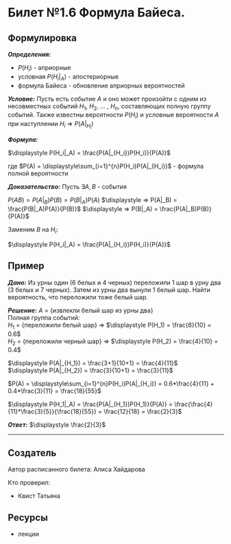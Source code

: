 # Билет №1.6 Формула Байеса.

## Формулировка

***Определения:***
- $P(H_i)$ - априорные  
- условная $P(H_i|_A)$ - апостериорные  
- формула Байеса - обновление априорных вероятностей

***Условие:*** Пусть есть событие $A$ и оно может произойти с одним из несовместных событий $H_1$, $H_2$, $...$ , $H_n$, составляющих полную группу событий. Также известны вероятности $P(H_i)$ и условные вероятности $A$ при наступлении $H_i$ => $P(A|_{H_i})$

***Формула:*** 

$\displaystyle P(H_i|_A) = \frac{P(A|_{H_i})P(H_i)}{P(A)}$

где $P(A) = \displaystyle\sum_{i=1}^{n}P(H_i)P(A|_{H_i})$ - формула полной вероятности

***Доказательство:*** Пусть $\exists A, B$ - события 

$P(AB) = P(A|_B)P(B) = P(B|_A)P(A)$
$\displaystyle => P(A|_B) = \frac{P(B|_A)P(A)}{P(B)}$
$\displaystyle => P(B|_A) = \frac{P(A|_B)P(B)}{P(A)}$  

Заменим $B$ на $H_i$:  

$\displaystyle P(H_i|_A) = \frac{P(A|_{H_i})P(H_i)}{P(A)}$

## Пример

***Дано:*** Из урны один (6 белых и 4 черных) переложили 1 шар в урну два (3 белых и 7 черных). Затем из урны два вынули 1 белый шар. Найти вероятность, что переложили тоже белый шар.

***Решение:*** $A$ = {извлекли белый шар из урны два}  
Полная группа событий:  
$H_1$ = {переложили белый шар} => $\displaystyle P(H_1) = \frac{6}{10} = 0.6$  
$H_2$ = {переложили черный шар} => $\displaystyle P(H_2) = \frac{4}{10} = 0.4$   

$\displaystyle P(A|_{H_1}) = \frac{3+1}{10+1} = \frac{4}{11}$   
$\displaystyle P(A|_{H_2}) = \frac{3}{10+1} = \frac{3}{11}$ 

$P(A) = \displaystyle\sum_{i=1}^{n}P(H_i)P(A|_{H_i}) = 0.6*\frac{4}{11} + 0.4*\frac{3}{11} = \frac{18}{55}$

$\displaystyle P(H_1|_A) = \frac{P(A|_{H_1})P(H_1)}{P(A)} = \frac{\frac{4}{11}*\frac{3}{5}}{\frac{18}{55}} = \frac{12}{18} = \frac{2}{3}$

***Ответ:*** $\displaystyle \frac{2}{3}$

---
## Создатель

Автор расписанного билета: Алиса Хайдарова

Кто проверил:
- Квист Татьяна

## Ресурсы
- лекции

